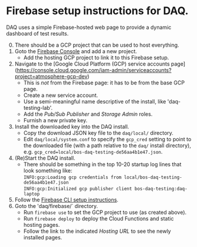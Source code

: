 # Firebase setup instructions for DAQ.

DAQ uses a simple Firebase-hosted web page to provide a dynamic dashboard
of test results.

0. There should be a GCP project that can be used to host everything.
1. Goto the [Firebase Console](https://console.firebase.google.com/) and add a new project.
   * Add the hosting GCP project to link it to this Firebase setup.
2. Navigate to the
[Google Cloud Platform (GCP) service accounts page]
(https://console.cloud.google.com/iam-admin/serviceaccounts?project=atmosphere-gcp-dev)
   * This is <em>not</em> from the Firebase page: it has to be from the base GCP page.
   * Create a new service account.
   * Use a semi-meaningful name descriptive of the install, like 'daq-testing-lab'.
   * Add the _Pub/Sub Publisher_ and _Storage Admin_ roles.
   * Furnish a new private key.
4. Install the downloaded key into the DAQ install.
   * Copy the download JSON key file to the `daq/local/` directory.
   * Edit `daq/local/system.conf` to specify the `gcp_cred` setting to point to the downloaded file
     (with a path relative to the `daq/` install directory), e.g.
     `gcp_cred=local/bos-daq-testing-de56aa4b1e47.json`.
5. (Re)Start the DAQ install.
   * There should be something in the top 10-20 startup log lines that look something like:
     <br>`INFO:gcp:Loading gcp credentials from local/bos-daq-testing-de56aa4b1e47.json`
     <br>`INFO:gcp:Initialized gcp publisher client bos-daq-testing:daq-laptop`
6. Follow the [Firebase CLI setup instructions](https://firebase.google.com/docs/cli/).
7. Goto the 'daq/firebase/` directory.
   * Run `firebase use` to set the GCP project to use (as created above).
   * Run `firebase deploy` to deploy the Cloud Functions and static hosting pages.
   * Follow the link to the indicated _Hosting URL_ to see the newly installed pages.
